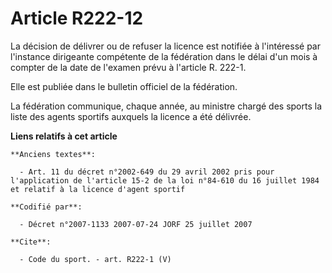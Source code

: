 # Article R222-12

La décision de délivrer ou de refuser la licence est notifiée à l'intéressé par l'instance dirigeante compétente de la
fédération dans le délai d'un mois à compter de la date de l'examen prévu à l'article R. 222-1. 

Elle est publiée dans le bulletin officiel de la fédération. 

La fédération communique, chaque année, au ministre chargé des sports la liste des agents sportifs auxquels la licence a été
délivrée.

**Liens relatifs à cet article**

	**Anciens textes**:

	  - Art. 11 du décret n°2002-649 du 29 avril 2002 pris pour l'application de l'article 15-2 de la loi n°84-610 du 16 juillet 1984 et relatif à la licence d'agent sportif

	**Codifié par**:

	  - Décret n°2007-1133 2007-07-24 JORF 25 juillet 2007

	**Cite**:

	  - Code du sport. - art. R222-1 (V)
